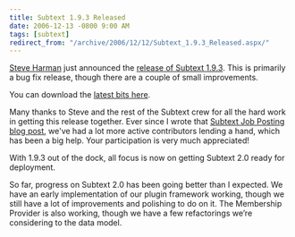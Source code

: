 ```yaml
---
title: Subtext 1.9.3 Released
date: 2006-12-13 -0800 9:00 AM
tags: [subtext]
redirect_from: "/archive/2006/12/12/Subtext_1.9.3_Released.aspx/"
---
```


[Steve Harman](http://stevenharman.net/blog/ "Steve Harman's Blog") just
announced the [release of Subtext
1.9.3](http://stevenharman.net/blog/archive/2006/12/14/Subtext_1.9.3_quotRepair_Jobquot_Edition_Released.aspx "Subtext 1.9.3 Released").
This is primarily a bug fix release, though there are a couple of small
improvements.

You can download the [latest bits
here](https://sourceforge.net/project/showfiles.php?group_id=137896&package_id=181920&release_id=470900 "The Latest Subtext Release").

Many thanks to Steve and the rest of the Subtext crew for all the hard
work in getting this release together. Ever since I wrote that [Subtext
Job Posting blog
post](https://haacked.com/archive/2006/11/03/Seriously_Cool_Jobs_Available.aspx "Seriously Cool Jobs Available"),
we've had a lot more active contributors lending a hand, which has been
a big help. Your participation is very much appreciated!

With 1.9.3 out of the dock, all focus is now on getting Subtext 2.0
ready for deployment.

So far, progress on Subtext 2.0 has been going better than I
expected. We have an early implementation of our plugin framework
working, though we still have a lot of improvements and polishing to do
on it. The Membership Provider is also working, though we have a few
refactorings we’re considering to the data model.

